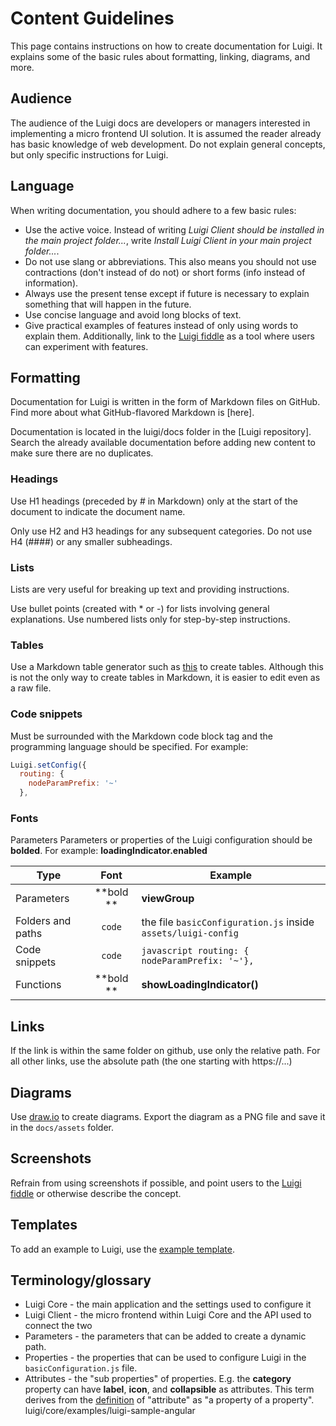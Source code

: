 # Content Guidelines

This page contains instructions on how to create documentation for Luigi. It explains some of the basic rules about formatting, linking, diagrams, and more.  

## Audience

The audience of the Luigi docs are developers or managers interested in implementing a micro frontend UI solution. It is assumed the reader already has basic knowledge of web development. Do not explain general concepts, but only specific instructions for Luigi. 

## Language

When writing documentation, you should adhere to a few basic rules:
- Use the active voice. Instead of writing *Luigi Client should be installed in the main project folder...*, write *Install Luigi Client in your main project folder...*. 
- Do not use slang or abbreviations. This also means you should not use contractions (don't instead of do not) or short forms (info instead of information).
- Always use the present tense except if future is necessary to explain something that will happen in the future. 
- Use concise language and avoid long blocks of text. 
- Give practical examples of features instead of only using words to explain them. Additionally, link to the [Luigi fiddle](https://fiddle.luigi-project.io/) as a tool where users can experiment with features. 

## Formatting

Documentation for Luigi is written in the form of Markdown files on GitHub. Find more about what GitHub-flavored Markdown is [here]. 

Documentation is located in the luigi/docs folder in the [Luigi repository]. Search the already available documentation before adding new content to make sure there are no duplicates. 

### Headings

Use H1 headings (preceded by # in Markdown) only at the start of the document to indicate the document name.

Only use H2 and H3 headings for any subsequent categories. Do not use H4 (####) or any smaller subheadings.

### Lists

Lists are very useful for breaking up text and providing instructions.

Use bullet points (created with * or -) for lists involving general explanations.
Use numbered lists only for step-by-step instructions. 
 
### Tables 

Use a Markdown table generator such as [this](https://www.tablesgenerator.com/markdown_tables) to create tables. Although this is not the only way to create tables in Markdown, it is easier to edit even as a raw file.

### Code snippets 

Must be surrounded with the Markdown code block tag and the programming language should be specified. For example: 
```javascript
Luigi.setConfig({
  routing: {
    nodeParamPrefix: '~'
  },
```

### Fonts

Parameters
Parameters or properties of the Luigi configuration should be **bolded**. For example:
**loadingIndicator.enabled** 

|     Type           |      Font          |    Example    |
|--------------------|:------------------:|---------------|
| Parameters         |      **bold **     | **viewGroup** |
| Folders and paths  |      `code`        | the file `basicConfiguration.js` inside `assets/luigi-config`|
| Code snippets      |      `code`        | ```javascript routing: { nodeParamPrefix: '~'},``` |
| Functions          |      **bold **     | **showLoadingIndicator()** |

## Links

If the link is within the same folder on github, use only the relative path. For all other links, use the absolute path (the one starting with https://...)

## Diagrams 

Use [draw.io](https://draw.io) to create diagrams. Export the diagram as a PNG file and save it in the `docs/assets` folder.

## Screenshots

Refrain from using screenshots if possible, and point users to the [Luigi fiddle](https://fiddle.luigi-project.io/) or otherwise describe the concept. 

## Templates

To add an example to Luigi, use the [example template](). 

## Terminology/glossary 

* Luigi Core - the main application and the settings used to configure it 
* Luigi Client - the micro frontend within Luigi Core and the API used to connect the two 
* Parameters - the parameters that can be added to create a dynamic path.
* Properties - the properties that can be used to configure Luigi in the `basicConfiguration.js` file. 
* Attributes - the "sub properties" of properties. E.g. the **category** property can have **label**, **icon**, and **collapsible** as attributes. This term derives from the [definition](https://en.wikipedia.org/wiki/Attribute_%28computing%29) of "attribute" as "a property of a property". 
luigi/core/examples/luigi-sample-angular 
